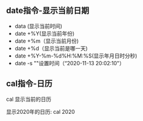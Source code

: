 ## date指令-显示当前日期

* data (显示当前时间)
* date +%Y(显示当前年份)
* date +%m（显示当前月份)
* date +%d（显示当前是哪一天)
* date +%Y-%m-%d%H:%M:%S(显示年月日时分秒)
* date -s ""设置时间（“2020-11-13 20:02:10"）

## cal指令-日历	

cal 显示当前的日历

显示2020年的日历: cal 2020
